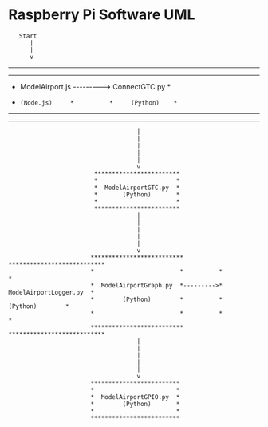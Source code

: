 # Raspberry Pi Software UML

       Start
          |
          |
          v
*********************          *******************
*                   *          *                 *
*  ModelAirport.js  *--------->*  ConnectGTC.py  *
*     (Node.js)     *          *     (Python)    *
*                   *          *                 *
*********************          *******************
                                        |
                                        |
                                        |
                                        |
                                        |
                                        v
                            ************************
                            *                      *
                            *  ModelAirportGTC.py  *
                            *       (Python)       *
                            *                      *
                            ************************
                                        |
                                        |
                                        |
                                        |
                                        |
                                        v
                           **************************          ***************************
                           *                        *          *                         *
                           *  ModelAirportGraph.py  *--------->*  ModelAirportLogger.py  *
                           *        (Python)        *          *         (Python)        *
                           *                        *          *                         *
                           **************************          ***************************
                                        |
                                        |
                                        |
                                        |
                                        |
                                        v
                           *************************
                           *                       *
                           *  ModelAirportGPIO.py  *
                           *        (Python)       *
                           *                       *
                           *************************